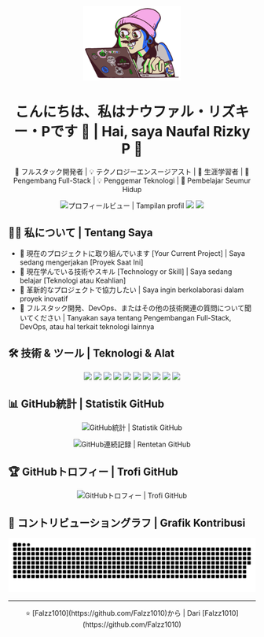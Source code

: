 <div align="center">
  <img height="150" src="https://github.com/Falzz1010/Falzz1010/blob/main/img/code.gif"/>
 
  <h1>こんにちは、私はナウファル・リズキー・Pです 👋 | Hai, saya Naufal Rizky P 👋</h1>
  <p>🚀 フルスタック開発者 | 💡 テクノロジーエンスージアスト | 🌱 生涯学習者 | 🚀 Pengembang Full-Stack | 💡 Penggemar Teknologi | 🌱 Pembelajar Seumur Hidup</p>
</div>

<p align="center">
  <img src="https://komarev.com/ghpvc/?username=Falzz1010&color=blueviolet" alt="プロフィールビュー | Tampilan profil" />
  <a href="https://www.linkedin.com/in/your-linkedin"><img src="https://img.shields.io/badge/-LinkedIn-0077B5?style=flat&logo=Linkedin&logoColor=white"/></a>
  <a href="https://twitter.com/your-twitter"><img src="https://img.shields.io/badge/-Twitter-1DA1F2?style=flat&logo=Twitter&logoColor=white"/></a>
</p>

## 👨‍💻 私について | Tentang Saya

- 🔭 現在のプロジェクトに取り組んでいます [Your Current Project] | Saya sedang mengerjakan [Proyek Saat Ini]
- 🌱 現在学んでいる技術やスキル [Technology or Skill] | Saya sedang belajar [Teknologi atau Keahlian]
- 👯 革新的なプロジェクトで協力したい | Saya ingin berkolaborasi dalam proyek inovatif
- 💬 フルスタック開発、DevOps、またはその他の技術関連の質問について聞いてください | Tanyakan saya tentang Pengembangan Full-Stack, DevOps, atau hal terkait teknologi lainnya

## 🛠️ 技術 & ツール | Teknologi & Alat

<p align="center">
  <img src="https://img.shields.io/badge/-JavaScript-F7DF1E?style=flat&logo=javascript&logoColor=black" />
  <img src="https://img.shields.io/badge/-Kotlin-0095D5?style=flat&logo=kotlin&logoColor=white" />
  <img src="https://img.shields.io/badge/-Java-007396?style=flat&logo=java&logoColor=white" />
  <img src="https://img.shields.io/badge/-Python-3776AB?style=flat&logo=python&logoColor=white" />
  <img src="https://img.shields.io/badge/-Node.js-339933?style=flat&logo=node.js&logoColor=white" />
  <img src="https://img.shields.io/badge/-Docker-2496ED?style=flat&logo=docker&logoColor=white" />
  <img src="https://img.shields.io/badge/-PostgreSQL-336791?style=flat&logo=postgresql&logoColor=white" />
  <img src="https://img.shields.io/badge/-Linux-FCC624?style=flat&logo=linux&logoColor=black" />
  <img src="https://img.shields.io/badge/-VS%20Code-007ACC?style=flat&logo=visual-studio-code&logoColor=white" />
  <img src="https://img.shields.io/badge/-Android%20Studio-3DDC84?style=flat&logo=android-studio&logoColor=white" />
</p>

## 📊 GitHub統計 | Statistik GitHub

<p align="center">
  <img src="https://github-readme-stats.vercel.app/api?username=Falzz1010&show_icons=true&theme=radical" alt="GitHub統計 | Statistik GitHub" />
</p>

<p align="center">
  <img src="https://github-readme-streak-stats.herokuapp.com/?user=Falzz1010&theme=radical" alt="GitHub連続記録 | Rentetan GitHub" />
</p>

## 🏆 GitHubトロフィー | Trofi GitHub

<p align="center">
  <img src="https://github-profile-trophy.vercel.app/?username=Falzz1010&theme=darkhub&column=7" alt="GitHubトロフィー | Trofi GitHub" />
</p>

## 🐍 コントリビューショングラフ | Grafik Kontribusi

<p align="center">
  <img src="https://raw.githubusercontent.com/nickopaijo/nickopaijo/output/snake.svg" alt="スネークアニメーション | Animasi Ular" />
</p>

---

<p align="center">⭐️ [Falzz1010](https://github.com/Falzz1010)から | Dari [Falzz1010](https://github.com/Falzz1010)</p>
